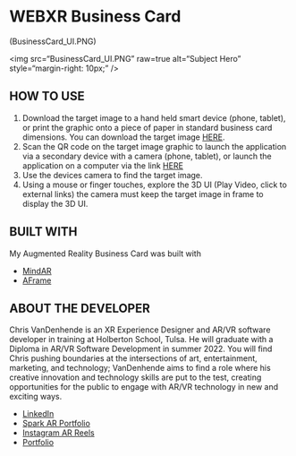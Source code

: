 # WEBXR Business Card

(BusinessCard_UI.PNG)

<img
src=“BusinessCard_UI.PNG”
raw=true
alt=“Subject Hero”
style=“margin-right: 10px;”
/>

## HOW TO USE
1. Download the target image to a hand held smart device (phone, tablet), or print the graphic onto a piece of paper in standard business card dimensions. You can download the target image [HERE](./Assets/card.JPG).
2. Scan the QR code on the target image graphic to launch the application via a secondary device with a camera (phone, tablet), or launch the application on a computer via the link [HERE](https://chrisvanndy.github.io/MindAR_BusinessCard/)
3. Use the devices camera to find the target image.
4. Using a mouse or finger touches, explore the 3D UI (Play Video, click to external links) the camera must keep the target image in frame to display the 3D UI.

## BUILT WITH
My Augmented Reality Business Card was built with 
- [MindAR](https://hiukim.github.io/mind-ar-js-doc/)
- [AFrame](https://aframe.io/)

## ABOUT THE DEVELOPER
Chris VanDenhende is an XR Experience Designer and AR/VR software developer in training at Holberton School, Tulsa. He will graduate with a Diploma in AR/VR Software Development in summer 2022.  You will find Chris pushing boundaries at the intersections of art, entertainment, marketing, and technology; VanDenhende aims to find a role where his creative innovation and technology skills are put to the test, creating opportunities for the public to engage with AR/VR technology in new and exciting ways.

- [LinkedIn](https://www.linkedin.com/in/chrisvanndy/)
- [Spark AR Portfolio](https://www.facebook.com/sparkarhub/portfolios/fb/chris.vandenhende.1/)
- [Instagram AR Reels](https://www.instagram.com/chrisvanndy/reels/)
- [Portfolio](https://chrisvanndy.github.io/)